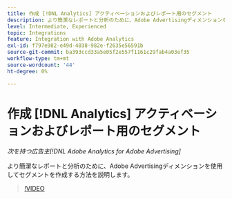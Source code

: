 ```yaml
---
title: 作成 [!DNL Analytics] アクティベーションおよびレポート用のセグメント
description: より簡潔なレポートと分析のために、Adobe Advertisingディメンションを使用してセグメントを作成する方法を説明します。
level: Intermediate, Experienced
topic: Integrations
feature: Integration with Adobe Analytics
exl-id: f797e982-e49d-4038-982e-f2635e56591b
source-git-commit: ba393ccd33a5e05f2e557f1161c29fab4a03ef35
workflow-type: tm+mt
source-wordcount: '44'
ht-degree: 0%

---
```


# 作成 [!DNL Analytics] アクティベーションおよびレポート用のセグメント

*次を持つ広告主[!DNL Adobe Analytics for Adobe Advertising]*

より簡潔なレポートと分析のために、Adobe Advertisingディメンションを使用してセグメントを作成する方法を説明します。

>[!VIDEO](https://video.tv.adobe.com/v/33916)
